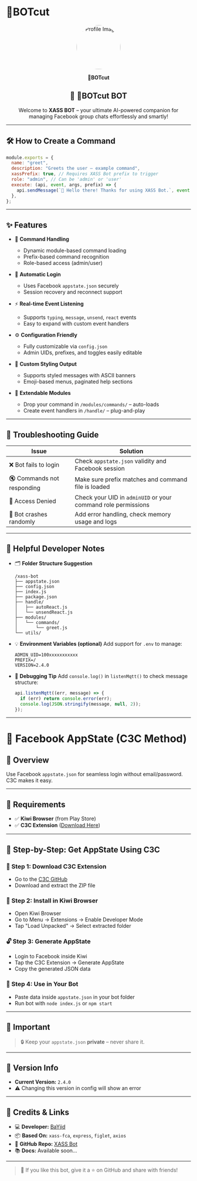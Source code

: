 # 🎀BOTcut

<div align="center">
  <img src="https://files.catbox.moe/7tfxcz.jpg" alt="Profile Image" width="120" height="120" style="border-radius: 50%;">
  <p><strong>🎀BOTcut</strong></p>
  <h2><strong>🤖 🎀BOTcut BOT</strong></h2>
  <p>Welcome to <strong>XASS BOT</strong> – your ultimate AI-powered companion for managing Facebook group chats effortlessly and smartly!</p>
</div>

---

## 🛠️ How to Create a Command

```javascript
module.exports = {
  name: "greet",
  description: "Greets the user – example command",
  xassPrefix: true, // Requires XASS Bot prefix to trigger
  role: "admin", // Can be 'admin' or 'user'
  execute: (api, event, args, prefix) => {
    api.sendMessage(`👋 Hello there! Thanks for using XASS Bot.`, event.threadID);
  },
};
```

---

## ✨ Features

- 🎯 **Command Handling**
  - Dynamic module-based command loading
  - Prefix-based command recognition
  - Role-based access (admin/user)

- 🔐 **Automatic Login**
  - Uses Facebook `appstate.json` securely
  - Session recovery and reconnect support

- ⚡ **Real-time Event Listening**
  - Supports `typing`, `message`, `unsend`, `react` events
  - Easy to expand with custom event handlers

- ⚙️ **Configuration Friendly**
  - Fully customizable via `config.json`
  - Admin UIDs, prefixes, and toggles easily editable

- 🎨 **Custom Styling Output**
  - Supports styled messages with ASCII banners
  - Emoji-based menus, paginated help sections

- 🧩 **Extendable Modules**
  - Drop your command in `/modules/commands/` – auto-loads
  - Create event handlers in `/handle/` – plug-and-play

---

## 🧩 Troubleshooting Guide

| Issue                      | Solution                                                                 |
|---------------------------|--------------------------------------------------------------------------|
| ❌ Bot fails to login      | Check `appstate.json` validity and Facebook session                      |
| 🔇 Commands not responding | Make sure prefix matches and command file is loaded                      |
| 🚫 Access Denied           | Check your UID in `adminUID` or your command role permissions            |
| 🛑 Bot crashes randomly    | Add error handling, check memory usage and logs                          |

---

## 🧠 Helpful Developer Notes

- 🗂️ **Folder Structure Suggestion**
  ```
  /xass-bot
  ├── appstate.json
  ├── config.json
  ├── index.js
  ├── package.json
  ├── handle/
  │   ├── autoReact.js
  │   └── unsendReact.js
  ├── modules/
  │   └── commands/
  │       └── greet.js
  └── utils/
  ```

- 💡 **Environment Variables (optional)**
  Add support for `.env` to manage:
  ```env
  ADMIN_UID=100xxxxxxxxxxx
  PREFIX=/
  VERSION=2.4.0
  ```

- 🧪 **Debugging Tip**
  Add `console.log()` in `listenMqtt()` to check message structure:
  ```js
  api.listenMqtt((err, message) => {
    if (err) return console.error(err);
    console.log(JSON.stringify(message, null, 2));
  });
  ```

---

# 📘 Facebook AppState (C3C Method)

## 📖 Overview
Use Facebook `appstate.json` for seamless login without email/password. C3C makes it easy.

---

## 📱 Requirements

- ✅ **Kiwi Browser** (from Play Store)
- ✅ **C3C Extension** ([Download Here](https://github.com/c3cbot/c3c-ufc-utility/releases/tag/2.0.1))

---

## 🧪 Step-by-Step: Get AppState Using C3C

### 🔽 Step 1: Download C3C Extension
- Go to the [C3C GitHub](https://github.com/c3cbot/c3c-ufc-utility/releases/tag/2.0.1)
- Download and extract the ZIP file

### 🧠 Step 2: Install in Kiwi Browser
- Open Kiwi Browser
- Go to Menu → Extensions → Enable Developer Mode
- Tap "Load Unpacked" → Select extracted folder

### 🔓 Step 3: Generate AppState
- Login to Facebook inside Kiwi
- Tap the C3C Extension → Generate AppState
- Copy the generated JSON data

### 💾 Step 4: Use in Your Bot
- Paste data inside `appstate.json` in your bot folder
- Run bot with `node index.js` or `npm start`

---

## 🚨 Important
> 🔒 Keep your `appstate.json` **private** – never share it.

---

## 📌 Version Info
- **Current Version:** `2.4.0`
- ⚠️ Changing this version in config will show an error

---

## 🤝 Credits & Links

- 💻 **Developer:** [BaYjid](https://github.com/BAYJID-00)
- 📦 **Based On:** `xass-fca`, `express`, `figlet`, `axios`
- 📎 **GitHub Repo:** [XASS Bot](https://github.com/XASS-BOT/XASS-FB-BOT)
- 📚 **Docs:** Available soon...

---

> 🙏 If you like this bot, give it a ⭐ on GitHub and share with friends!
